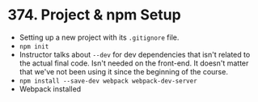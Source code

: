 # 374. Project & npm Setup
- Setting up a new project with its `.gitignore` file.
- `npm init`
- Instructor talks about `--dev` for dev dependencies that isn't related to the actual final code. Isn't needed on the front-end. It doesn't matter that we've not been using it since the beginning of the course.
- `npm install --save-dev webpack webpack-dev-server`
- Webpack installed